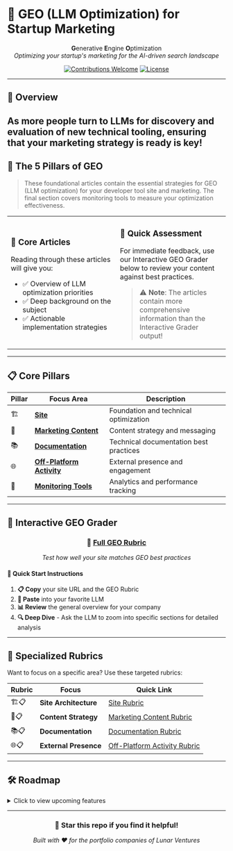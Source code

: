 # 🎯 GEO (LLM Optimization) for Startup Marketing

<div align="center">

**G**enerative **E**ngine **O**ptimization  
*Optimizing your startup's marketing for the AI-driven search landscape*

[![Contributions Welcome](https://img.shields.io/badge/contributions-welcome-brightgreen.svg?style=flat)](CONTRIBUTING.md)
[![License](https://img.shields.io/badge/license-MIT-blue.svg)](LICENSE)

</div>

---

## 🌟 Overview

As more people turn to LLMs for discovery and evaluation of new technical tooling, ensuring that your marketing strategy is ready is key! 
---

## 🚀 The 5 Pillars of GEO

> These foundational articles contain the essential strategies for GEO (LLM optimization) for your developer tool site and marketing. The final section covers monitoring tools to measure your optimization effectiveness.

<table>
<tr>
<td width="50%">

### 📖 **Core Articles**
Reading through these articles will give you:
- ✅ Overview of LLM optimization priorities
- ✅ Deep background on the subject
- ✅ Actionable implementation strategies

</td>
<td width="50%">

### 🎯 **Quick Assessment**
For immediate feedback, use our Interactive GEO Grader below to review your content against best practices.

> ⚠️ **Note**: The articles contain more comprehensive information than the Interactive Grader output!

</td>
</tr>
</table>

---

## 📋 Core Pillars

<div align="center">

| Pillar | Focus Area | Description |
|--------|------------|-------------|
| 🏗️ | **[Site](Site.md)** | Foundation and technical optimization |
| 📝 | **[Marketing Content](TechnicalMarketingContent.md)** | Content strategy and messaging |
| 📚 | **[Documentation](Documentation.md)** | Technical documentation best practices |
| 🌐 | **[Off-Platform Activity](OffPlatformActivity.md)** | External presence and engagement |
| 👀 | **[Monitoring Tools](Tooling.md)** | Analytics and performance tracking |

</div>

---

## 🤖 Interactive GEO Grader

<div align="center">

### 🎯 **[Full GEO Rubric](/Rubrics/FullGeoRubric.md)**
*Test how well your site matches GEO best practices*

</div>

#### 📝 **Quick Start Instructions**

1. **📋 Copy** your site URL and the GEO Rubric
2. **🤖 Paste** into your favorite LLM
3. **📊 Review** the general overview for your company
4. **🔍 Deep Dive** - Ask the LLM to zoom into specific sections for detailed analysis

---

## 🔧 Specialized Rubrics

Want to focus on a specific area? Use these targeted rubrics:

<div align="center">

| Rubric | Focus | Quick Link |
|--------|-------|-----------|
| 🏗️📋 | **Site Architecture** | [Site Rubric](/Rubrics/GeoSiteRubric.md) |
| 📝📋 | **Content Strategy** | [Marketing Content Rubric](/Rubrics/GeoMarketingContentRubric.md) |
| 📚📋 | **Documentation** | [Documentation Rubric](/Rubrics/GeoDocumentationRubric.md) |
| 🌐📋 | **External Presence** | [Off-Platform Activity Rubric](/Rubrics/GeoOffPlatformRubric.md) |

</div>

---

## 🛠️ Roadmap

<details>
<summary>Click to view upcoming features</summary>

### 📅 **Additional Features**
- [ ] **Persona Suite** - Targeted optimization strategies for different user personas

</details>

---

<div align="center">

### 🌟 **Star this repo if you find it helpful!**

*Built with ❤️ for the portfolio companies of Lunar Ventures*

</div>
